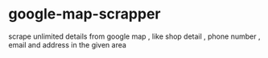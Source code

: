# google-map-scrapper
 scrape unlimited details from google map , like shop detail , phone number , email and address in the given area 
